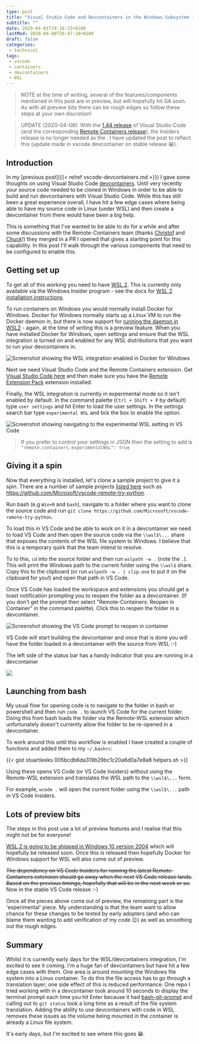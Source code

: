 ```yaml
---
type: post
title: "Visual Studio Code and Devcontainers in the Windows Subsystem for Linux (WSL)"
subtitle: ""
date: 2020-04-01T19:18:23+0100
lastMod: 2020-04-08T20:47:10+0100
draft: false
categories:
 - technical
tags:
 - vscode
 - containers
 - devcontainers
 - WSL
---
```


> NOTE at the time of writing, several of the features/components mentioned in this post are in preview, but will hopefully hit GA soon. As with all preview bits there can be rough edges so follow these steps at your own discretion!

> UPDATE (2020-04-08): With the [1.44 release](https://code.visualstudio.com/updates/v1_44) of Visual Studio Code (and the corresponding [Remote Containers release](https://github.com/microsoft/vscode-docs/blob/master/remote-release-notes/v1_44.md)), the Insiders release is no longer needed as the . I have updated the post to reflect this (update made in vscode devcontainer on stable release 😁).

## Introduction

In my [previous post]({{< relref vscode-devcontainers.md >}}) I gave some thoughts on using Visual Studio Code [devcontainers](https://code.visualstudio.com/docs/remote/containers). Until very recently your source code needed to be cloned in Windows in order to be able to build and run devcontainers with Visual Studio Code. While this has still been a great experience overall, I have hit a few edge cases where being able to have my source code in Linux (under WSL) and then create a devcontainer from there would have been a big help.

This is something that I've wanted to be able to do for a while and after some discussions with the Remote-Containers team (thanks [Christof](https://twitter.com/christof_marti) and [Chuck](https://twitter.com/Chuxel)!) they merged in a PR I opened that gives a starting point for this capability. In this post I'll walk through the various components that need to be configured to enable this.

## Getting set up

To get all of this working you need to have [WSL 2](https://docs.microsoft.com/en-us/windows/wsl/wsl2-index). This is currently only available via the Windows Insider program - see the docs for [WSL 2 installation instructions](https://docs.microsoft.com/en-us/windows/wsl/wsl2-install).

To run containers on Windows you would normally install Docker for Windows. Docker for Windows normally starts up a Linux VM to run the Docker daemon in, but there is now support for [running the daemon in WSL2](https://docs.docker.com/docker-for-windows/wsl-tech-preview/) - again, at the time of writing this is a preview feature. When you have installed Docker for Windows, open settings and ensure that the WSL integration is turned on and enabled for any WSL distributions that you want to run your devcontainers in.

![Screenshot showing the WSL integration enabled in Docker for Windows](docker-for-windows-wsl-integration.png)

Next we need Visual Studio Code and the Remote Containers extension. Get [Visual Studio Code here](https://code.visualstudio.com/Download) and then make sure you have the [Remote Extension Pack](https://marketplace.visualstudio.com/items?itemName=ms-vscode-remote.vscode-remote-extensionpack) extension installed.

Finally, the WSL integration is currently in experimental mode so it isn't enabled by default. In the command palette (`Ctrl + Shift + P` by default) type `user settings` and hit Enter to load the user settings. In the settings search bar type `experimental WSL` and tick the box to enable the option.

![Screenshot showing navigating to the experimental WSL setting in VS Code](vscode-experimental-wsl.png)

> If you prefer to control your settings in JSON then the setting to add is `"remote.containers.experimentalWSL": true`

## Giving it a spin

Now that everything is installed, let's clone a sample project to give it a spin. There are a number of sample projects [listed here](https://code.visualstudio.com/docs/remote/containers#_quick-start-try-a-dev-container) such as <https://github.com/Microsoft/vscode-remote-try-python>.

Run bash (e.g `Win+R` and `bash`), navigate to a folder where you want to clone the source code and run `git clone https://github.com/Microsoft/vscode-remote-try-python`.

To load this in VS Code and be able to work on it in a devcontainer we need to load VS Code and then open the source code via the `\\wsl$\...` share that exposes the contents of the WSL file system to Windows. I believe that this is a temporary quirk that the team intend to resolve.

To to this, `cd` into the source folder and then run `wslpath -w .` (note the `.`). This will print the Windows path to the current folder using the `\\wsl$` share. Copy this to the clipboard (or run `wslpath -w . | clip.exe` to put it on the clipboard for you!) and open that path in VS Code.

Once VS Code has loaded the workspace and extensions you should get a toast notification prompting you to reopen the folder as a devcontainer. (If you don't get the prompt then select "Remote-Containers: Reopen in Container" in the command palette). Click this to reopen the folder in a devcontainer.

![Screenshot showing the VS Code prompt to reopen in container](vscode-reopen-in-container.png)

VS Code will start building the devcontainer and once that is done you will have the folder loaded in a devcontainer with the source from WSL :-)

The left side of the status bar has a handy indicator that you are running in a devcontainer

![](vscode-status-bar.png)


## Launching from bash

My usual flow for opening code is to navigate to the folder in bash or powershell and then run `code .` to launch VS Code for the current folder. Doing this from bash loads the folder via the Remote-WSL extension which unfortunately doesn't currently allow the folder to be re-opened in a devcontainer.

To work around this until this workflow is enabled I have created a couple of functions and added them to my `~/.bashrc`:

{{< gist stuartleeks 005bcdb6da319b29bc1c20a6d0a7e8a8 helpers.sh >}}

Using these opens VS Code (or VS Code Insiders) without using the Remote-WSL extension and translates the WSL path to the `\\wsl$\...` form.

For example, `wcode .` will open the current folder using the `\\wsl$\...` path in VS Code Insiders.

## Lots of preview bits

The steps in this post use a lot of preview features and I realise that this might not be for everyone!

[WSL 2 is going to be shipped in Windows 10 version 2004](https://devblogs.microsoft.com/commandline/wsl2-will-be-generally-available-in-windows-10-version-2004/) which will hopefully be released soon. Once this is released then hopefully Docker for Windows support for WSL will also come out of preview.

~~The dependency on VS Code Insiders for running the latest Remote-Containers extension should go away when the next VS Code release lands. Based on the previous timings, hopefully that will be in the next week or so.~~ Now in the stable VS Code release :-)

Once all the pieces above come out of preview, the remaining part is the 'experimental' piece. My understanding is that the team want to allow chance for these changes to be tested by early adopters (and who can blame them wanting to add verification of my code 😉) as well as smoothing out the rough edges.

## Summary

Whilst it is currently early days for the WSL/devcontainers integration, I'm excited to see it coming. I'm a huge fan of devcontainers but have hit a few edge cases with them. One area is around mounting the Windows file system into a Linux container. To do this the file access has to go through a translation layer; one side effect of this is reduced performance. One repo I tried working with in a devcontainer took around 10 seconds to display the terminal prompt each time you hit Enter because it had [bash-git-prompt](https://github.com/magicmonty/bash-git-prompt) and calling out to `git status` took a long time as a result of the file system translation. Adding the ability to use devcontainers with code in WSL removes these issues as the volume being mounted in the container is already a Linux file system.

It's early days, but I'm excited to see where this goes 😁.
